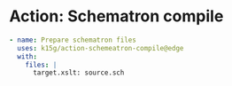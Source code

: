 # Action: Schematron compile

```yaml
- name: Prepare schematron files
  uses: k15g/action-schemeatron-compile@edge
  with:
    files: |
      target.xslt: source.sch
```
